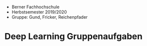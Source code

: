 - Berner Fachhochschule
- Herbstsemester 2019/2020 
- Gruppe: Gund, Fricker, Reichenpfader 

# Deep Learning Gruppenaufgaben



